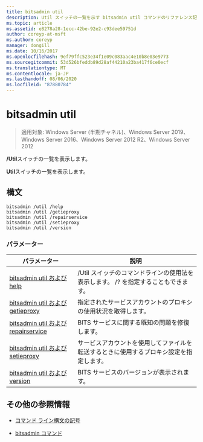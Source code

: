 ```yaml
---
title: bitsadmin util
description: Util スイッチの一覧を示す bitsadmin util コマンドのリファレンス記事です。
ms.topic: article
ms.assetid: e8278a28-1ecc-42be-92e2-c93dee59751d
author: coreyp-at-msft
ms.author: coreyp
manager: dongill
ms.date: 10/16/2017
ms.openlocfilehash: 9ef79ffc523e34f1e09c083aac4e10b8e03e9773
ms.sourcegitcommit: 53d526bfeddb89d28af44210a23ba417f6ce0ecf
ms.translationtype: MT
ms.contentlocale: ja-JP
ms.lasthandoff: 08/06/2020
ms.locfileid: "87880784"
---
```

# <a name="bitsadmin-util"></a>bitsadmin util

> 適用対象: Windows Server (半期チャネル)、Windows Server 2019、Windows Server 2016、Windows Server 2012 R2、Windows Server 2012

**/Util**スイッチの一覧を表示します。

**Util**スイッチの一覧を表示します。

## <a name="syntax"></a>構文

```
bitsadmin /util /help
bitsadmin /util /getieproxy
bitsadmin /util /repairservice
bitsadmin /util /setieproxy
bitsadmin /util /version
```

### <a name="parameters"></a>パラメーター

| パラメーター | 説明 |
| --------- | ----------- |
| [bitsadmin util および help](bitsadmin-util-and-help.md) | /Util スイッチのコマンドラインの使用法を表示します。 /? を指定することもできます。 |
| [bitsadmin util および getieproxy](bitsadmin-util-and-getieproxy.md) | 指定されたサービスアカウントのプロキシの使用状況を取得します。 |
| [bitsadmin util および repairservice](bitsadmin-util-and-repairservice.md) | BITS サービスに関する既知の問題を修復します。 |
| [bitsadmin util および setieproxy](bitsadmin-util-and-setieproxy.md) | サービスアカウントを使用してファイルを転送するときに使用するプロキシ設定を指定します。 |
| [bitsadmin util および version](bitsadmin-util-and-version.md) | BITS サービスのバージョンが表示されます。 |

## <a name="additional-references"></a>その他の参照情報

- [コマンド ライン構文の記号](command-line-syntax-key.md)

- [bitsadmin コマンド](bitsadmin.md)
